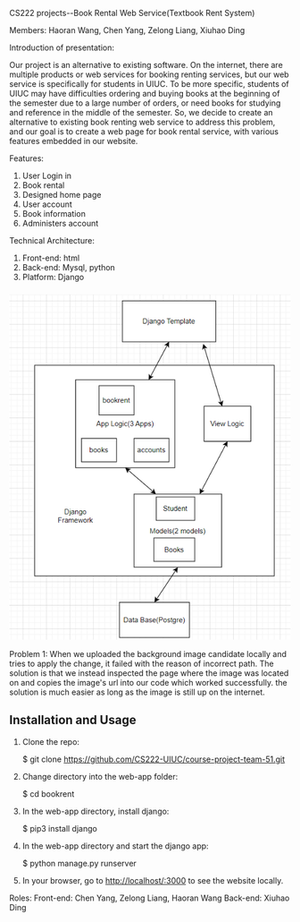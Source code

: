 CS222 projects--Book Rental Web Service(Textbook Rent System)

Members: Haoran Wang, Chen Yang,  Zelong Liang, Xiuhao Ding

Introduction of presentation:

Our project is an alternative to existing software. On the internet, there are multiple products or web services for booking renting services, but our web service is specifically for students in UIUC. To be more specific, students of UIUC may have difficulties ordering and buying books at the beginning of the semester due to a large number of orders, or need books for studying and reference in the middle of the semester. So, we decide to create an alternative to existing book renting web service to address this problem, and our goal is to create a web page for book rental service, with various features embedded in our website.

Features:
   1. User Login in 
   2. Book rental
   3. Designed home page
   4. User account
   5. Book information
   6. Administers account

Technical Architecture:
   1. Front-end: html
   2. Back-end: Mysql, python
   3. Platform: Django
 
###
![graph](./TA.png)

Problem 1:
When we uploaded the background image candidate locally and tries to apply the change, it failed with the reason of incorrect path. The solution is that we instead inspected the page where the image was located on and copies the image's url into our code which worked successfully. the solution is much easier as long as the image is still up on the internet.


## Installation and Usage

1. Clone the repo:
   
    $ git clone https://github.com/CS222-UIUC/course-project-team-51.git
   
2. Change directory into the web-app folder:
    
    $ cd bookrent
    
3. In the web-app directory, install django:
   
    $ pip3 install django
    
4. In the web-app directory and start the django app:
    
    $ python manage.py runserver
    
5. In your browser, go to [http://localhost/:3000](http//localhost:3000) to see the website locally.


Roles: 
   Front-end: Chen Yang, Zelong Liang, Haoran Wang
   Back-end: Xiuhao Ding



